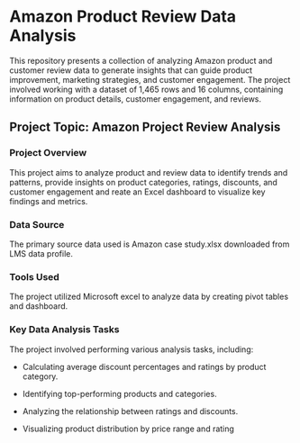 # Amazon Product Review Data Analysis
This repository presents a collection of analyzing Amazon product and customer review data to generate insights that can guide product improvement, marketing strategies, and customer engagement. The project involved working with a dataset of 1,465 rows and 16 columns, containing information on product details, customer engagement, and reviews.

## Project Topic: Amazon Project Review Analysis

### Project Overview
This project aims to analyze product and review data to identify trends and patterns, provide insights on product categories, ratings, discounts, and customer engagement and reate an Excel dashboard to visualize key findings and metrics.

### Data Source
The primary source data used is Amazon case study.xlsx downloaded from LMS data profile.

### Tools Used
The project utilized Microsoft excel to analyze data by creating pivot tables and dashboard. 

### Key Data Analysis Tasks
The project involved performing various analysis tasks, including:
- Calculating average discount percentages and ratings by product category.
- Identifying top-performing products and categories.
- Analyzing the relationship between ratings and discounts.


- Visualizing product distribution by price range and rating
